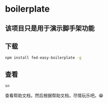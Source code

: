 # boilerplate

##  该项目只是用于演示脚手架功能
## 下载
```bash
npm install fed-easy-boilerplate -g
```
## 查看
```
sn
```
查看帮助文档，然后根据帮助文档，尽情玩乐吧。😁
